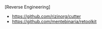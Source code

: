 [Reverse Engineering]
- https://github.com/rizinorg/cutter
- https://github.com/mentebinaria/retoolkit
